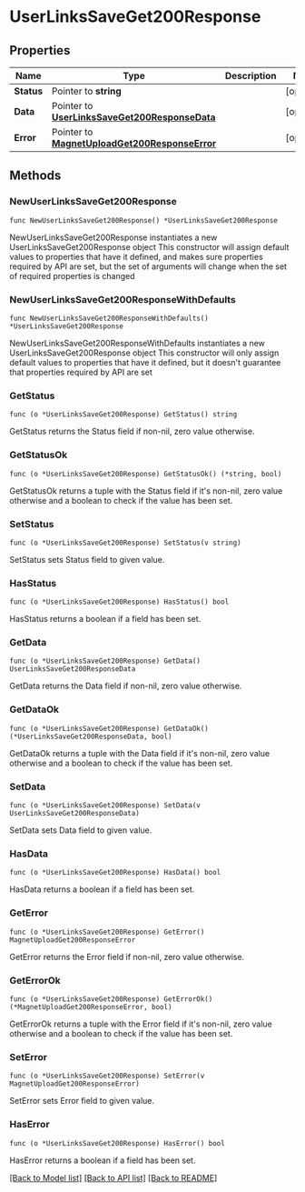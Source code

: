 # UserLinksSaveGet200Response

## Properties

Name | Type | Description | Notes
------------ | ------------- | ------------- | -------------
**Status** | Pointer to **string** |  | [optional] 
**Data** | Pointer to [**UserLinksSaveGet200ResponseData**](UserLinksSaveGet200ResponseData.md) |  | [optional] 
**Error** | Pointer to [**MagnetUploadGet200ResponseError**](MagnetUploadGet200ResponseError.md) |  | [optional] 

## Methods

### NewUserLinksSaveGet200Response

`func NewUserLinksSaveGet200Response() *UserLinksSaveGet200Response`

NewUserLinksSaveGet200Response instantiates a new UserLinksSaveGet200Response object
This constructor will assign default values to properties that have it defined,
and makes sure properties required by API are set, but the set of arguments
will change when the set of required properties is changed

### NewUserLinksSaveGet200ResponseWithDefaults

`func NewUserLinksSaveGet200ResponseWithDefaults() *UserLinksSaveGet200Response`

NewUserLinksSaveGet200ResponseWithDefaults instantiates a new UserLinksSaveGet200Response object
This constructor will only assign default values to properties that have it defined,
but it doesn't guarantee that properties required by API are set

### GetStatus

`func (o *UserLinksSaveGet200Response) GetStatus() string`

GetStatus returns the Status field if non-nil, zero value otherwise.

### GetStatusOk

`func (o *UserLinksSaveGet200Response) GetStatusOk() (*string, bool)`

GetStatusOk returns a tuple with the Status field if it's non-nil, zero value otherwise
and a boolean to check if the value has been set.

### SetStatus

`func (o *UserLinksSaveGet200Response) SetStatus(v string)`

SetStatus sets Status field to given value.

### HasStatus

`func (o *UserLinksSaveGet200Response) HasStatus() bool`

HasStatus returns a boolean if a field has been set.

### GetData

`func (o *UserLinksSaveGet200Response) GetData() UserLinksSaveGet200ResponseData`

GetData returns the Data field if non-nil, zero value otherwise.

### GetDataOk

`func (o *UserLinksSaveGet200Response) GetDataOk() (*UserLinksSaveGet200ResponseData, bool)`

GetDataOk returns a tuple with the Data field if it's non-nil, zero value otherwise
and a boolean to check if the value has been set.

### SetData

`func (o *UserLinksSaveGet200Response) SetData(v UserLinksSaveGet200ResponseData)`

SetData sets Data field to given value.

### HasData

`func (o *UserLinksSaveGet200Response) HasData() bool`

HasData returns a boolean if a field has been set.

### GetError

`func (o *UserLinksSaveGet200Response) GetError() MagnetUploadGet200ResponseError`

GetError returns the Error field if non-nil, zero value otherwise.

### GetErrorOk

`func (o *UserLinksSaveGet200Response) GetErrorOk() (*MagnetUploadGet200ResponseError, bool)`

GetErrorOk returns a tuple with the Error field if it's non-nil, zero value otherwise
and a boolean to check if the value has been set.

### SetError

`func (o *UserLinksSaveGet200Response) SetError(v MagnetUploadGet200ResponseError)`

SetError sets Error field to given value.

### HasError

`func (o *UserLinksSaveGet200Response) HasError() bool`

HasError returns a boolean if a field has been set.


[[Back to Model list]](../README.md#documentation-for-models) [[Back to API list]](../README.md#documentation-for-api-endpoints) [[Back to README]](../README.md)


